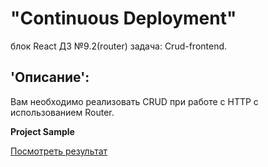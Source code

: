 # "Continuous Deployment"  
блок React ДЗ №9.2(router) задача: Crud-frontend.

## 'Описание': 
Вам необходимо реализовать CRUD при работе с HTTP с использованием Router. 

**Project Sample**

[Посмотреть результат](https://gronik4.github.io/react9.2router.crud.front/)
